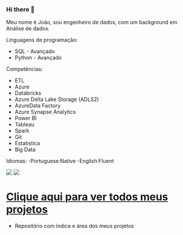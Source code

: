 ### Hi there 👋
Meu nome é João, sou engenheiro de dados, com um background em Análise de dados.

Linguagens de programação:

- SQL    - Avançado
- Python - Avançado

Competências:

- ETL
- Azure
- Databricks
- Azure Delta Lake Storage (ADLS2)
- AzureData Factory
- Azure Synapse Analytics
- Power BI
- Tableau
- Spark
- Git
- Estatística
- Big Data

Idiomas:
-Portuguese:Native
-English:Fluent

<a href = "mailto:rosseto.analytics@gmail.com"><img loading="lazy" src="https://img.shields.io/badge/Gmail-D14836?style=for-the-badge&logo=gmail&logoColor=white" target="_blank"></a> <a href="https://www.linkedin.com/in/joaorosseto//" target="_blank"><img loading="lazy" src="https://img.shields.io/badge/-LinkedIn-%230077B5?style=for-the-badge&logo=linkedin&logoColor=white" target="_blank"></a>   


# [Clique aqui para ver todos meus projetos](https://github.com/RossetoAnalytics/Repository)
- Repositório com índice e área dos meus projetos 
